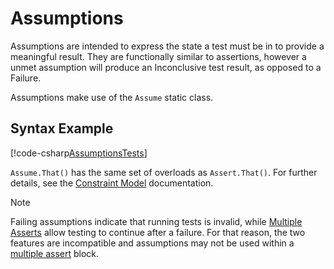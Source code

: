 # Assumptions

Assumptions are intended to express the state a test must be in to provide a meaningful result. They are functionally similar to assertions, however a unmet assumption will produce an Inconclusive test result, as opposed to a Failure.

Assumptions make use of the `Assume` static class.

## Syntax Example

[!code-csharp[AssumptionsTests](~/snippets/Snippets.NUnit/Assumptions.cs#TestThatUsesAssume)]

`Assume.That()` has the same set of overloads as `Assert.That()`. For further details, see the [Constraint Model](xref:constraintmodel) documentation.

> [!NOTE]
> Failing assumptions indicate that running tests is invalid,  while [Multiple Asserts](xref:multipleasserts) allow testing to continue after a failure. For that reason, the two features are incompatible and assumptions may not be used within a [multiple assert](xref:multipleasserts) block.
